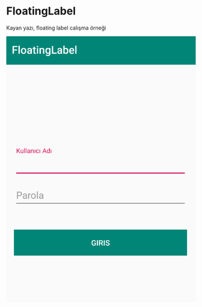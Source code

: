 # FloatingLabel

Kayan yazı, floating label calışma örneği

![alt text](https://github.com/ihaydinn/FloatingLabel/blob/master/floatinglabel.png)
